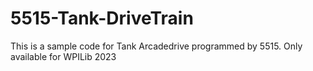 # 5515-Tank-DriveTrain
This is a sample code for Tank Arcadedrive programmed by 5515. Only available for WPILib 2023
